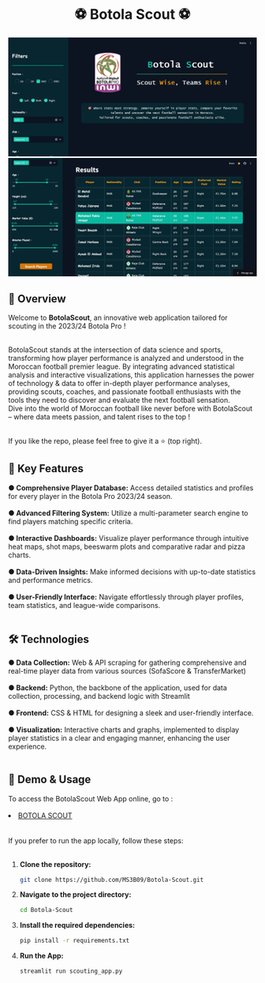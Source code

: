 <style>
  img {
    max-width: 100%;
    height: auto;
  }
</style>
<div align="center">
  <h1 id="top" align="center"> ⚽ Botola Scout ⚽</h1></div>
  <img src="imgs/image.jpg" , alt="image1">
  <img src="imgs/1.JPG" , alt="image2">
  
<h2 id="overview"> 🎯 Overview </h2>
Welcome to <b>BotolaScout</b>, an innovative web application tailored for scouting in the 2023/24 Botola Pro ! <br><br>

BotolaScout stands at the intersection of data science and sports, transforming how player performance is analyzed and understood in the Moroccan football premier league. By integrating advanced statistical analysis and interactive visualizations, this application harnesses the power of technology & data to offer in-depth player performance analyses, providing scouts, coaches, and passionate football enthusiasts with the tools they need to discover and evaluate the next football sensation.<br>
Dive into the world of Moroccan football like never before with BotolaScout – where data meets passion, and talent rises to the top !<br><br>

If you like the repo, please feel free to give it a ⭐ (top right).

<h2 id="key-features"> 🌟 Key Features</h2>
<b>  ●  Comprehensive Player Database:</b> Access detailed statistics and profiles for every player in the Botola Pro 2023/24 season.<br><br>
<b>  ●  Advanced Filtering System:</b>  Utilize a multi-parameter search engine to find players matching specific criteria.<br><br>
<b>  ●  Interactive Dashboards:</b> Visualize player performance through intuitive heat maps, shot maps, beeswarm plots and comparative radar and pizza charts.<br><br>
<b>  ●  Data-Driven Insights:</b> Make informed decisions with up-to-date statistics and performance metrics.<br><br>
<b>  ●  User-Friendly Interface:</b> Navigate effortlessly through player profiles, team statistics, and league-wide comparisons.<br><br>

<h2 id="technologies"> 🛠️ Technologies</h2>
<b>  ●  Data Collection:</b> Web & API scraping for gathering comprehensive and real-time player data from various sources (SofaScore & TransferMarket)<br><br>
<b>  ●  Backend:</b> Python,  the backbone of the application, used for data collection, processing, and backend logic with Streamlit<br><br>
<b>  ●  Frontend:</b> CSS & HTML for designing a sleek and user-friendly interface.<br><br>
<b>  ●  Visualization:</b> Interactive charts and graphs, implemented to display player statistics in a clear and engaging manner, enhancing the user experience.<br><br>

<h2 id="demo-usage"> 📍 Demo & Usage</h2>
To access the BotolaScout Web App online, go to :<br><br>
<li><a href="https://botola-scout.streamlit.app/">BOTOLA SCOUT</a></li> 
<br><br>If you prefer to run the app locally, follow these steps:<br><br>

1. **Clone the repository:**
    ```bash
    git clone https://github.com/MS3B09/Botola-Scout.git
    ```
2. **Navigate to the project directory:**
    ```bash
    cd Botola-Scout
    ```
3. **Install the required dependencies:**
    ```bash
    pip install -r requirements.txt
    ```
4. **Run the App:**
    ```bash
    streamlit run scouting_app.py
    ```
